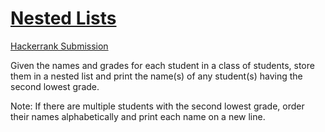 <h1><a href="https://github.com/eddiephiri/competitive-programming/tree/main/nested-list">Nested Lists</a></h1>

<a href="https://www.hackerrank.com/challenges/nested-list/submissions/code/369708443">Hackerrank Submission</a>

Given the names and grades for each student in a class of  students, store them in a nested list and print the name(s) of any student(s) having the second lowest grade.

Note: If there are multiple students with the second lowest grade, order their names alphabetically and print each name on a new line.